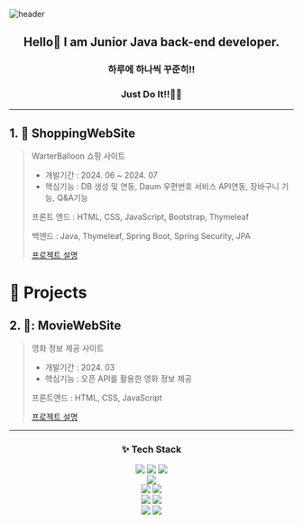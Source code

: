 ![header](https://capsule-render.vercel.app/api?type=cylinder&color=auto&height=200&section=header&text=Ku%20World&fontSize=90&animation=fadeIn)





<h2 align="center">Hello👋  I am Junior Java back-end developer. </h2>

<h3 align="center">하루에 하나씩 꾸준히!! </h3>
<h3 align="center">Just Do It!!🏃‍♂️</h3> 

-----------------------------------------------------------------------
## 1. 🛒 ShoppingWebSite
> WarterBalloon 쇼핑 사이트
> * 개발기간 : 2024. 06 ~ 2024. 07
> * 핵심기능 : DB 생성 및 연동, Daum 우편번호 서비스 API연동, 장바구니 기능, Q&A기능
>
>  프론트 엔드 : HTML, CSS, JavaScript, Bootstrap, Thymeleaf
>
>  백엔드 : Java, Thymeleaf, Spring Boot, Spring Security, JPA
>
> [프로젝트 설명](https://github.com/Kuworld/waterBalloon_Spring_Project)

# 📓 Projects

## 2. 🎥: MovieWebSite
> 영화 정보 제공 사이트
>  * 개발기간 : 2024. 03
>  * 핵심기능 : 오픈 API를 활용한 영화 정보 제공
>
> 프론트엔드 : HTML, CSS, JavaScript
>
> [프로젝트 설명](https://github.com/Kuworld/Green_MoviesProject)






* * *
<h3 align="center">✨ Tech Stack</h3>


<div align="center">  
  <img src="https://img.shields.io/badge/Java-007396?style=for-the-badge&logo=OpenJDK&logoColor=white"> <img src="https://img.shields.io/badge/HTML5-E34F26?style=for-the-badge&logo=HTML5&logoColor=white">  <img src="https://img.shields.io/badge/css3-1572B6?style=for-the-badge&logo=css3&logoColor=white"> <br>
   <img src="https://img.shields.io/badge/javascript-F7DF1E?style=for-the-badge&logo=javascript&logoColor=white"><br>
  <img src="https://img.shields.io/badge/oracle-F80000?style=for-the-badge&logo=oracle&logoColor=white"> <img src="https://img.shields.io/badge/mysql-4479A1?style=for-the-badge&logo=mysql&logoColor=white"> <br>
  <img src="https://img.shields.io/badge/spring-6DB33F?style=for-the-badge&logo=spring&logoColor=white"> <img src="https://img.shields.io/badge/springboot-6DB33F?style=for-the-badge&logo=springboot&logoColor=white"><br> 
   <img src="https://img.shields.io/badge/python-3776AB?style=for-the-badge&logo=python&logoColor=white"> <img src="https://img.shields.io/badge/numpy-013243?style=for-the-badge&logo=numpy&logoColor=white"><br> 
</div>







